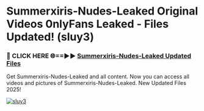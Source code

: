 # Summerxiris-Nudes-Leaked Original Videos 0nlyFans Leaked - Files Updated! (sluy3)

<h3>🔴 CLICK HERE 🌐==►► <a href="https://tinyurl.com/yc6ubb5a" rel="nofollow">Summerxiris-Nudes-Leaked Updated Files</a></h3>

Get Summerxiris-Nudes-Leaked and all content. Now you can access all videos and pictures of Summerxiris-Nudes-Leaked. New Updated Files 2025!

[![sluy3](https://i.imgur.com/7eu0CRL.gif)](https://tinyurl.com/yc6ubb5a)
